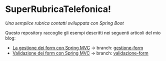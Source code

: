 # SuperRubricaTelefonica!
_Una semplice rubrica contatti sviluppata con Spring Boot_

Questo repository raccoglie gli esempi descritti nei seguenti articoli del mio blog:

- [La gestione dei form con Spring MVC](http://davioooh.com/blog/2017/10/11/gestione-form-spring-mvc) → branch: [gestione-form](https://github.com/davioooh/super-rubrica-telefonica/tree/gestione-form)
- [Validazione dei form con Spring MVC](http://davioooh.com/blog/2017/10/16/validazione-form-spring-mvc) → branch: [validazione-form](https://github.com/davioooh/super-rubrica-telefonica/tree/validazione-form)